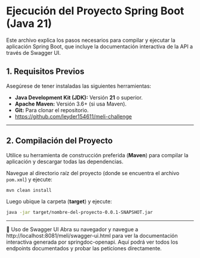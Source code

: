 # Ejecución del Proyecto Spring Boot (Java 21)

Este archivo explica los pasos necesarios para compilar y ejecutar la aplicación Spring Boot, que incluye la documentación interactiva de la API a través de Swagger UI.

## 1. Requisitos Previos

Asegúrese de tener instaladas las siguientes herramientas:

* **Java Development Kit (JDK):** Versión **21** o superior.
* **Apache Maven:** Versión 3.6+ (si usa Maven).
* **Git:** Para clonar el repositorio.
* https://github.com/leyder154611/meli-challenge

---

## 2. Compilación del Proyecto

Utilice su herramienta de construcción preferida (**Maven**) para compilar la aplicación y descargar todas las dependencias.

Navegue al directorio raíz del proyecto (donde se encuentra el archivo `pom.xml`) y ejecute:

```bash
mvn clean install
```
Luego ubique la carpeta (**target**) y ejecute:

```bash
java -jar target/nombre-del-proyecto-0.0.1-SNAPSHOT.jar
```

---
🎉 Uso de Swagger UI
Abra su navegador y navegue a http://localhost:8081/meli/swagger-ui.html para ver la documentación interactiva generada por springdoc-openapi. Aquí podrá ver todos los endpoints documentados y probar las peticiones directamente.
